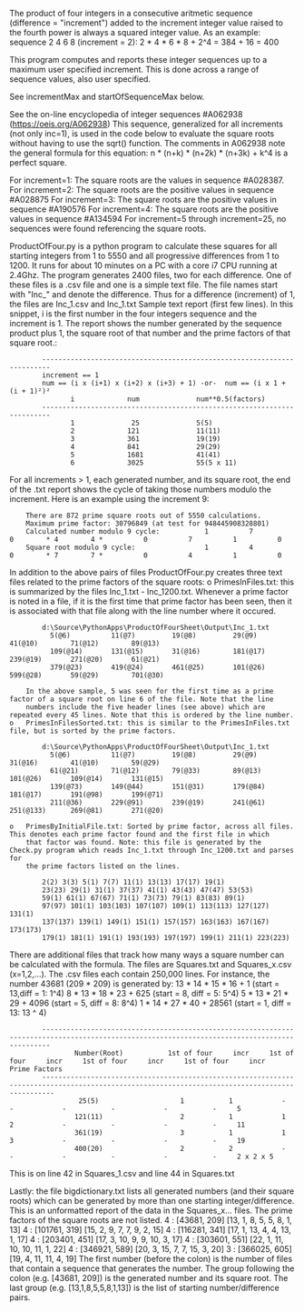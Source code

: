 The product of four integers in a consecutive aritmetic sequence (difference = "increment")
added to the increment integer value raised to the fourth power is always a squared integer
value. As an example:
sequence 2 4 6 8  (increment = 2): 2 * 4 * 6 * 8 + 2^4 = 384 + 16 = 400

This program computes and reports these integer sequences up to a maximum user specified increment.
This is done across a range of sequence values, also user specified.

See incrementMax and startOfSequenceMax below.

See the on-line encyclopedia of integer sequences #A062938 (https://oeis.org/A062938)
This sequence, generalized for all increments (not only inc=1), is used in the
code below to evaluate the square roots without having to use the
sqrt() function. The comments in A062938 note the general formula for this equation: 
	n * (n+k) * (n+2k) * (n+3k) + k^4 is a perfect square.

For increment=1: The square roots are the values in sequence #A028387. 
For increment=2: The square roots are the positive values in sequence #A028875
For increment=3: The square roots are the positive values in sequence #A190576
For increment=4: The square roots are the positive values in sequence #A134594
For increment=5 through increment=25, no sequences were found referencing the
square roots.

ProductOfFour.py is a python program to calculate these squares for all starting integers from 1 to 5550
and all progressive differences from 1 to 1200. It runs for about 10 minutes on a PC with a core i7 CPU
running at 2.4Ghz. The program generates 2400 files, two for each difference. One of these files is a .csv
file and one is a simple text file. The file names start with "Inc_" and denote the difference. Thus for a
difference (increment) of 1, the files are Inc_1.csv and Inc_1.txt
Sample text report (first few lines). In this snippet, i is the first number in the four integers
sequence and the increment is 1. The report shows the number generated by the sequence product plus 1, 
the square root of that number and the prime factors of that square root.:

			------------------------------------------------------------------------
			increment == 1
			num == (i x (i+1) x (i+2) x (i+3) + 1) -or-  num == (i x 1 + (i + 1)²)²
				   i             num              num**0.5(factors)
			------------------------------------------------------------------------
				   1              25              5(5)
				   2             121              11(11)
				   3             361              19(19)
				   4             841              29(29)
				   5             1681             41(41)
				   6             3025             55(5 x 11)

For all increments > 1, each generated number, and its square root, the end of the .txt report shows the 
cycle of taking those numbers modulo the increment. Here is an example using the increment 9:

		There are 872 prime square roots out of 5550 calculations.
		Maximum prime factor: 30796849 (at test for 948445908328801)
		Calculated number modulo 9 cycle:           1          7          0        * 4        4 *          0          7          1          0
		Square root modulo 9 cycle:                 1          4          0        * 7        7 *          0          4          1          0


In addition to the above pairs of files ProductOfFour.py creates three text files related to the prime
factors of the square roots:
	o	PrimesInFiles.txt: this is summarized by the files Inc_1.txt - Inc_1200.txt. Whenever a prime factor is noted in a file, if it is the
		first time that prime factor has been seen, then it is associated with that file along with the line number where it occured.
		
			d:\Source\PythonApps\ProductOfFourSheet\Output\Inc_1.txt
			  5(@6)          11(@7)         19(@8)         29(@9)         41(@10)        71(@12)        89(@13)        
			  109(@14)       131(@15)       31(@16)        181(@17)       239(@19)       271(@20)       61(@21)        
			  379(@23)       419(@24)       461(@25)       101(@26)       599(@28)       59(@29)        701(@30)

		In the above sample, 5 was seen for the first time as a prime factor of a square root on line 6 of the file. Note that the line 
		numbers include the five header lines (see above) which are repeated every 45 lines. Note that this is ordered by the line number.
	o 	PrimesInFilesSorted.txt: this is similar to the PrimesInFiles.txt file, but is sorted by the prime factors.
	
			d:\Source\PythonApps\ProductOfFourSheet\Output\Inc_1.txt
			  5(@6)          11(@7)         19(@8)         29(@9)         31(@16)        41(@10)        59(@29)        
			  61(@21)        71(@12)        79(@33)        89(@13)        101(@26)       109(@14)       131(@15)       
			  139(@73)       149(@44)       151(@31)       179(@84)       181(@17)       191(@98)       199(@71)       
			  211(@36)       229(@91)       239(@19)       241(@61)       251(@133)      269(@81)       271(@20)
		  
	o	PrimesByInitialFile.txt: Sorted by prime factor, across all files. This denotes each prime factor found and the first file in which
		that factor was found. Note: this file is generated by the Check.py program which reads Inc_1.txt through Inc_1200.txt and parses for
		the prime factors listed on the lines.
		
			2(2) 3(3) 5(1) 7(7) 11(1) 13(13) 17(17) 19(1) 
			23(23) 29(1) 31(1) 37(37) 41(1) 43(43) 47(47) 53(53) 
			59(1) 61(1) 67(67) 71(1) 73(73) 79(1) 83(83) 89(1) 
			97(97) 101(1) 103(103) 107(107) 109(1) 113(113) 127(127) 131(1) 
			137(137) 139(1) 149(1) 151(1) 157(157) 163(163) 167(167) 173(173) 
			179(1) 181(1) 191(1) 193(193) 197(197) 199(1) 211(1) 223(223) 


There are additional files that track how many ways a square number can be calculated with the formula. The files 
are Squares.txt and Squares_x.csv (x=1,2,...). The .csv files each contain 250,000 lines. 
For instance, the number 43681 (209 * 209) is generated by:
			13 * 14 * 15 * 16 + 1   (start = 13,diff = 1: 1^4)
			8 * 13 * 18 * 23 + 625  (start = 8, diff = 5: 5^4)
			5 * 13 * 21 * 29 + 4096 (start = 5, diff = 8: 8^4)
			1 * 14 * 27 * 40 + 28561 (start = 1, diff = 13: 13 ^ 4)

			----------------------------------------------------------------------------------------------------------------------------------------------
					Number(Root)           1st of four     incr     1st of four     incr     1st of four     incr     1st of four     incr   Prime Factors
			-----------------------------------------------------------------------------------------------------------------------------------------------
				 	 25(5)                    1           1            -           -            -           -            -           -     5
					121(11)                   2           1            1           2            -           -            -           -     11
					361(19)                   3           1            1           3            -           -            -           -     19
					400(20)                   2           2            -           -            -           -            -           -     2 x 2 x 5

This is on line 42 in Squares_1.csv and line 44 in Squares.txt

Lastly: the file bigdictionary.txt lists all generated numbers (and their square roots) which can be generated by
more than one starting integer/difference. This is an unformatted report of the data in the Squares_x... files. 
The prime factors of the square roots are not listed.
				4 : [43681, 209] [13, 1, 8, 5, 5, 8, 1, 13]
				4 : [101761, 319] [15, 2, 9, 7, 7, 9, 2, 15]
				4 : [116281, 341] [17, 1, 13, 4, 4, 13, 1, 17]
				4 : [203401, 451] [17, 3, 10, 9, 9, 10, 3, 17]
				4 : [303601, 551] [22, 1, 11, 10, 10, 11, 1, 22]
				4 : [346921, 589] [20, 3, 15, 7, 7, 15, 3, 20]
				3 : [366025, 605] [19, 4, 11, 11, 4, 19]
The first number (before the colon) is the number of files that contain a sequence that generates the 
number. The group following the colon (e.g. [43681, 209]) is the generated number and its square
root. The last group (e.g. [13,1,8,5,5,8,1,13]) is the list of starting number/difference pairs.